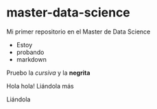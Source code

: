 # master-data-science

Mi primer repositorio en el Master de Data Science

* Estoy
* probando
* markdown

Pruebo la *cursiva* y la **negrita**

Hola hola! Liándola más

Liándola
